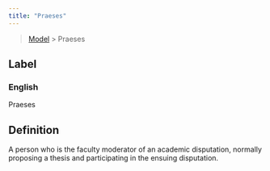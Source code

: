 ```yaml
---
title: "Praeses"
---
```


> [Model](../../) > Praeses

## Label

### English
Praeses


## Definition
A person who is the faculty moderator of an academic disputation, normally proposing a thesis and participating in the ensuing disputation. 


    
